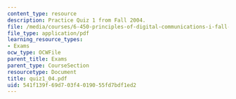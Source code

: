 ```yaml
---
content_type: resource
description: Practice Quiz 1 from Fall 2004.
file: /media/courses/6-450-principles-of-digital-communications-i-fall-2006/541f139f69d703f4019055fd7bdf1ed2_quiz1_04.pdf
file_type: application/pdf
learning_resource_types:
- Exams
ocw_type: OCWFile
parent_title: Exams
parent_type: CourseSection
resourcetype: Document
title: quiz1_04.pdf
uid: 541f139f-69d7-03f4-0190-55fd7bdf1ed2
---
```

